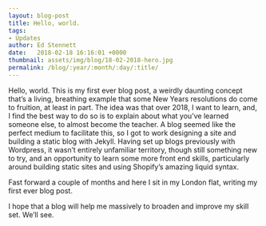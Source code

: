 ```yaml
---
layout: blog-post
title: Hello, world.
tags:
- Updates
author: Ed Stennett
date:   2018-02-18 16:16:01 +0000
thumbnail: assets/img/blog/18-02-2018-hero.jpg
permalink: /blog/:year/:month/:day/:title/
---
```


Hello, world. This is my first ever blog post, a weirdly daunting concept that’s a living, breathing example that some New Years resolutions do come to fruition, at least in part. The idea was that over 2018, I want to learn, and, I find the best way to do so is to explain about what you’ve learned someone else, to almost become the teacher. A blog seemed like the perfect medium to facilitate this, so I got to work designing a site and building a static blog with Jekyll. Having set up blogs previously with Wordpress, it wasn’t entirely unfamiliar territory, though still something new to try, and an opportunity to learn some more front end skills, particularly around building static sites and using Shopify’s amazing liquid syntax.

Fast forward a couple of months and here I sit in my London flat, writing my first ever blog post.

I hope that a blog will help me massively to broaden and improve my skill set. We’ll see.

